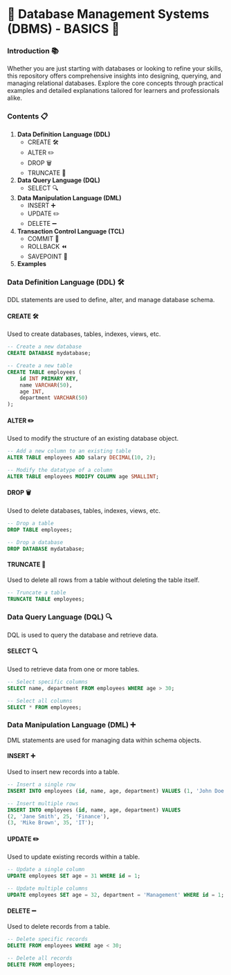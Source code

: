 # 🌟 Database Management Systems (DBMS) - BASICS 🌟
### Introduction 📚
Whether you are just starting with databases or looking to refine your skills, this repository offers comprehensive insights into designing, querying, and managing relational databases. Explore the core concepts through practical examples and detailed explanations tailored for learners and professionals alike.
### Contents 📋

1. **Data Definition Language (DDL)**
   - CREATE 🛠️
   - ALTER ✏️
   - DROP 🗑️
   - TRUNCATE 🚮
2. **Data Query Language (DQL)**
   - SELECT 🔍
3. **Data Manipulation Language (DML)**
   - INSERT ➕
   - UPDATE ✏️
   - DELETE ➖
4. **Transaction Control Language (TCL)**
   - COMMIT 💾
   - ROLLBACK ⏪
   - SAVEPOINT 📍
5. **Examples**

### Data Definition Language (DDL) 🛠️

DDL statements are used to define, alter, and manage database schema.

#### CREATE 🛠️

Used to create databases, tables, indexes, views, etc.

```sql
-- Create a new database
CREATE DATABASE mydatabase;

-- Create a new table
CREATE TABLE employees (
    id INT PRIMARY KEY,
    name VARCHAR(50),
    age INT,
    department VARCHAR(50)
);
```

#### ALTER ✏️

Used to modify the structure of an existing database object.

```sql
-- Add a new column to an existing table
ALTER TABLE employees ADD salary DECIMAL(10, 2);

-- Modify the datatype of a column
ALTER TABLE employees MODIFY COLUMN age SMALLINT;
```

#### DROP 🗑️

Used to delete databases, tables, indexes, views, etc.

```sql
-- Drop a table
DROP TABLE employees;

-- Drop a database
DROP DATABASE mydatabase;
```

#### TRUNCATE 🚮

Used to delete all rows from a table without deleting the table itself.

```sql
-- Truncate a table
TRUNCATE TABLE employees;
```


### Data Query Language (DQL) 🔍

DQL is used to query the database and retrieve data.

#### SELECT 🔍

Used to retrieve data from one or more tables.

```sql
-- Select specific columns
SELECT name, department FROM employees WHERE age > 30;

-- Select all columns
SELECT * FROM employees;
```

### Data Manipulation Language (DML) ➕

DML statements are used for managing data within schema objects.

#### INSERT ➕

Used to insert new records into a table.

```sql
-- Insert a single row
INSERT INTO employees (id, name, age, department) VALUES (1, 'John Doe', 30, 'HR');

-- Insert multiple rows
INSERT INTO employees (id, name, age, department) VALUES
(2, 'Jane Smith', 25, 'Finance'),
(3, 'Mike Brown', 35, 'IT');
```

#### UPDATE ✏️

Used to update existing records within a table.

```sql
-- Update a single column
UPDATE employees SET age = 31 WHERE id = 1;

-- Update multiple columns
UPDATE employees SET age = 32, department = 'Management' WHERE id = 1;
```

#### DELETE ➖

Used to delete records from a table.

```sql
-- Delete specific records
DELETE FROM employees WHERE age < 30;

-- Delete all records
DELETE FROM employees;
```
